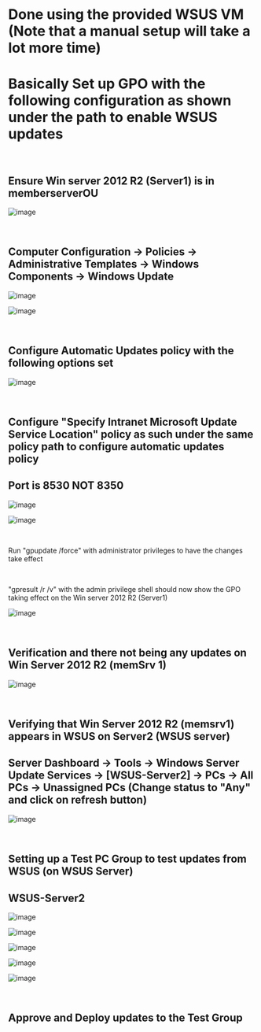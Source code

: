 # Done using the provided WSUS VM (Note that a manual setup will take a lot more time)  
# Basically Set up GPO with the following configuration as shown under the path to enable WSUS updates  
<br>

## Ensure Win server 2012 R2 (Server1) is in memberserverOU  

![image](../images/Pasted%20image%2020230719135806.png)  

<br>

## Computer Configuration -> Policies -> Administrative Templates -> Windows Components -> Windows Update  

![image](../images/Pasted%20image%2020230719132024.png)  

![image](../images/Pasted%20image%2020230719132229.png)  

<br>

## Configure Automatic Updates policy with the following options set  

![image](../images/Pasted%20image%2020230719132433.png)  

<br>

## Configure "Specify Intranet Microsoft Update Service Location" policy as such under the same policy path to configure automatic updates policy  
## Port is 8530 NOT 8350

![image](../images/Pasted%20image%2020230719134404.png)  

![image](../images/Pasted%20image%2020230719153003.png)  

<br>

Run "gpupdate /force" with administrator privileges to have the changes take effect  

<br>

"gpresult /r /v" with the admin privilege shell should now show the GPO taking effect on the Win server 2012 R2 (Server1)  

![image](../images/Pasted%20image%2020230719135541.png)  

<br>

## Verification and there not being any updates on Win Server 2012 R2 (memSrv 1)

![image](../images/Pasted%20image%2020230719153559.png)  

<br>

## Verifying that Win Server 2012 R2 (memsrv1) appears in WSUS on Server2 (WSUS server)
## Server Dashboard -> Tools -> Windows Server Update Services -> \[WSUS-Server2\] -> PCs -> All PCs -> Unassigned PCs (Change status to "Any" and click on refresh button)

![image](../images/Pasted%20image%2020230719153945.png)  

<br>

## Setting up a Test PC Group to test updates from WSUS (on WSUS Server)  
## WSUS-Server2  

![image](../images/Pasted%20image%2020230719182832.png)  

![image](../images/Pasted%20image%2020230719183000.png)  

![image](../images/Pasted%20image%2020230719183110.png)  

![image](../images/Pasted%20image%2020230719183320.png)  

![image](../images/Pasted%20image%2020230719183412.png)  

<br>

## Approve and Deploy updates to the Test Group  

